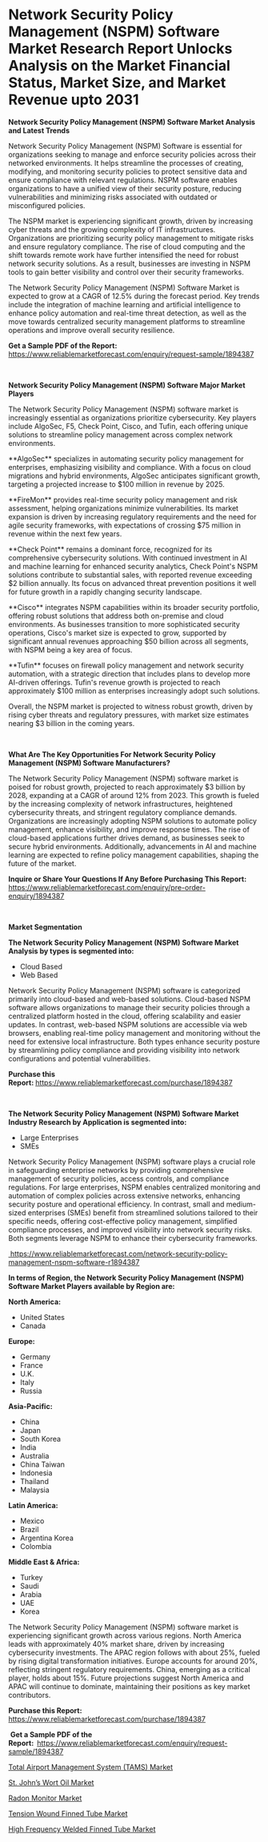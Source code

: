 <p><h1>Network Security Policy Management (NSPM) Software Market Research Report Unlocks Analysis on the Market Financial Status, Market Size, and Market Revenue upto 2031</h1></p><p><strong>Network Security Policy Management (NSPM) Software Market Analysis and Latest Trends</strong></p>
<p><p>Network Security Policy Management (NSPM) Software is essential for organizations seeking to manage and enforce security policies across their networked environments. It helps streamline the processes of creating, modifying, and monitoring security policies to protect sensitive data and ensure compliance with relevant regulations. NSPM software enables organizations to have a unified view of their security posture, reducing vulnerabilities and minimizing risks associated with outdated or misconfigured policies.</p><p>The NSPM market is experiencing significant growth, driven by increasing cyber threats and the growing complexity of IT infrastructures. Organizations are prioritizing security policy management to mitigate risks and ensure regulatory compliance. The rise of cloud computing and the shift towards remote work have further intensified the need for robust network security solutions. As a result, businesses are investing in NSPM tools to gain better visibility and control over their security frameworks.</p><p>The Network Security Policy Management (NSPM) Software Market is expected to grow at a CAGR of 12.5% during the forecast period. Key trends include the integration of machine learning and artificial intelligence to enhance policy automation and real-time threat detection, as well as the move towards centralized security management platforms to streamline operations and improve overall security resilience.</p></p>
<p><strong>Get a Sample PDF of the Report:&nbsp;</strong> <a href="https://www.reliablemarketforecast.com/enquiry/request-sample/1894387?utm_campaign=1108&utm_medium=2&utm_source=Github&utm_content=ia&utm_term=24102024&utm_id=network-security-policy-management-nspm-software">https://www.reliablemarketforecast.com/enquiry/request-sample/1894387</a></p>
<p>&nbsp;</p>
<p><strong>Network Security Policy Management (NSPM) Software Major Market Players</strong></p>
<p><p>The Network Security Policy Management (NSPM) software market is increasingly essential as organizations prioritize cybersecurity. Key players include AlgoSec, F5, Check Point, Cisco, and Tufin, each offering unique solutions to streamline policy management across complex network environments.</p><p>**AlgoSec** specializes in automating security policy management for enterprises, emphasizing visibility and compliance. With a focus on cloud migrations and hybrid environments, AlgoSec anticipates significant growth, targeting a projected increase to $100 million in revenue by 2025.</p><p>**FireMon** provides real-time security policy management and risk assessment, helping organizations minimize vulnerabilities. Its market expansion is driven by increasing regulatory requirements and the need for agile security frameworks, with expectations of crossing $75 million in revenue within the next few years.</p><p>**Check Point** remains a dominant force, recognized for its comprehensive cybersecurity solutions. With continued investment in AI and machine learning for enhanced security analytics, Check Point's NSPM solutions contribute to substantial sales, with reported revenue exceeding $2 billion annually. Its focus on advanced threat prevention positions it well for future growth in a rapidly changing security landscape.</p><p>**Cisco** integrates NSPM capabilities within its broader security portfolio, offering robust solutions that address both on-premise and cloud environments. As businesses transition to more sophisticated security operations, Cisco's market size is expected to grow, supported by significant annual revenues approaching $50 billion across all segments, with NSPM being a key area of focus.</p><p>**Tufin** focuses on firewall policy management and network security automation, with a strategic direction that includes plans to develop more AI-driven offerings. Tufin's revenue growth is projected to reach approximately $100 million as enterprises increasingly adopt such solutions.</p><p>Overall, the NSPM market is projected to witness robust growth, driven by rising cyber threats and regulatory pressures, with market size estimates nearing $3 billion in the coming years.</p></p>
<p>&nbsp;</p>
<p><strong>What Are The Key Opportunities For Network Security Policy Management (NSPM) Software Manufacturers?</strong></p>
<p><p>The Network Security Policy Management (NSPM) software market is poised for robust growth, projected to reach approximately $3 billion by 2028, expanding at a CAGR of around 12% from 2023. This growth is fueled by the increasing complexity of network infrastructures, heightened cybersecurity threats, and stringent regulatory compliance demands. Organizations are increasingly adopting NSPM solutions to automate policy management, enhance visibility, and improve response times. The rise of cloud-based applications further drives demand, as businesses seek to secure hybrid environments. Additionally, advancements in AI and machine learning are expected to refine policy management capabilities, shaping the future of the market.</p></p>
<p><strong>Inquire or Share Your Questions If Any Before Purchasing This Report:</strong> <a href="https://www.reliablemarketforecast.com/enquiry/pre-order-enquiry/1894387?utm_campaign=1108&utm_medium=2&utm_source=Github&utm_content=ia&utm_term=24102024&utm_id=network-security-policy-management-nspm-software">https://www.reliablemarketforecast.com/enquiry/pre-order-enquiry/1894387</a></p>
<p>&nbsp;</p>
<p><strong>Market Segmentation</strong></p>
<p><strong>The Network Security Policy Management (NSPM) Software Market Analysis by types is segmented into:</strong></p>
<p><ul><li>Cloud Based</li><li>Web Based</li></ul></p>
<p><p>Network Security Policy Management (NSPM) software is categorized primarily into cloud-based and web-based solutions. Cloud-based NSPM software allows organizations to manage their security policies through a centralized platform hosted in the cloud, offering scalability and easier updates. In contrast, web-based NSPM solutions are accessible via web browsers, enabling real-time policy management and monitoring without the need for extensive local infrastructure. Both types enhance security posture by streamlining policy compliance and providing visibility into network configurations and potential vulnerabilities.</p></p>
<p><strong>Purchase this Report:&nbsp;</strong><a href="https://www.reliablemarketforecast.com/purchase/1894387?utm_campaign=1108&utm_medium=2&utm_source=Github&utm_content=ia&utm_term=24102024&utm_id=network-security-policy-management-nspm-software">https://www.reliablemarketforecast.com/purchase/1894387</a></p>
<p>&nbsp;</p>
<p><strong>The Network Security Policy Management (NSPM) Software Market Industry Research by Application is segmented into:</strong></p>
<p><ul><li>Large Enterprises</li><li>SMEs</li></ul></p>
<p><p>Network Security Policy Management (NSPM) software plays a crucial role in safeguarding enterprise networks by providing comprehensive management of security policies, access controls, and compliance regulations. For large enterprises, NSPM enables centralized monitoring and automation of complex policies across extensive networks, enhancing security posture and operational efficiency. In contrast, small and medium-sized enterprises (SMEs) benefit from streamlined solutions tailored to their specific needs, offering cost-effective policy management, simplified compliance processes, and improved visibility into network security risks. Both segments leverage NSPM to enhance their cybersecurity frameworks.</p></p>
<p><a href="https://www.reliablemarketforecast.com/network-security-policy-management-nspm-software-r1894387?utm_campaign=1108&utm_medium=2&utm_source=Github&utm_content=ia&utm_term=24102024&utm_id=network-security-policy-management-nspm-software">&nbsp;https://www.reliablemarketforecast.com/network-security-policy-management-nspm-software-r1894387</a></p>
<p><strong>In terms of Region, the Network Security Policy Management (NSPM) Software Market Players available by Region are:</strong></p>
<p>
    <p> <strong> North America: </strong>
        <ul>
            <li>United States</li>
            <li>Canada</li>
        </ul>
        </p> 
    <p> <strong> Europe: </strong>
        <ul>
            <li>Germany</li>
            <li>France</li>
            <li>U.K.</li>
            <li>Italy</li>
            <li>Russia</li>
        </ul>
        </p> 
    <p> <strong> Asia-Pacific: </strong>
        <ul>
            <li>China</li>
            <li>Japan</li>
            <li>South Korea</li>
            <li>India</li>
            <li>Australia</li>
            <li>China Taiwan</li>
            <li>Indonesia</li>
            <li>Thailand</li>
            <li>Malaysia</li>
        </ul>
        </p> 
    <p> <strong> Latin America: </strong>
        <ul>
            <li>Mexico</li>
            <li>Brazil</li>
            <li>Argentina Korea</li>
            <li>Colombia</li>
        </ul>
        </p> 
    <p> <strong> Middle East & Africa: </strong>
        <ul>
            <li>Turkey</li>
            <li>Saudi</li>
            <li>Arabia</li>
            <li>UAE</li>
            <li>Korea</li>
        </ul>
    </p>
    </p>
<p><p>The Network Security Policy Management (NSPM) software market is experiencing significant growth across various regions. North America leads with approximately 40% market share, driven by increasing cybersecurity investments. The APAC region follows with about 25%, fueled by rising digital transformation initiatives. Europe accounts for around 20%, reflecting stringent regulatory requirements. China, emerging as a critical player, holds about 15%. Future projections suggest North America and APAC will continue to dominate, maintaining their positions as key market contributors.</p></p>
<p><strong>Purchase this Report: </strong><a href="https://www.reliablemarketforecast.com/purchase/1894387?utm_campaign=1108&utm_medium=2&utm_source=Github&utm_content=ia&utm_term=24102024&utm_id=network-security-policy-management-nspm-software">https://www.reliablemarketforecast.com/purchase/1894387</a></p>
<p>&nbsp;<strong>Get a Sample PDF of the Report:&nbsp;&nbsp;</strong><a href="https://www.reliablemarketforecast.com/enquiry/request-sample/1894387?utm_campaign=1108&utm_medium=2&utm_source=Github&utm_content=ia&utm_term=24102024&utm_id=network-security-policy-management-nspm-software">https://www.reliablemarketforecast.com/enquiry/request-sample/1894387</a></p>
<p><strong></strong></p>
<p><p><a href="https://github.com/nekolalrclippo/Market-Research-Report-List-1/blob/main/total-airport-management-system-tams-market.md?utm_campaign=1108&utm_medium=2&utm_source=Github&utm_content=ia&utm_term=24102024&utm_id=network-security-policy-management-nspm-software">Total Airport Management System (TAMS) Market</a></p><p><a href="https://github.com/cecilebbruhter/Market-Research-Report-List-1/blob/main/st-johns-wort-oil-market.md?utm_campaign=1108&utm_medium=2&utm_source=Github&utm_content=ia&utm_term=24102024&utm_id=network-security-policy-management-nspm-software">St. John’s Wort Oil Market</a></p><p><a href="https://issuu.com/reportprime-2/docs/radon-monitor-market-size-2030.pptx_e2e5451b9dbef1?utm_campaign=1108&utm_medium=2&utm_source=Github&utm_content=ia&utm_term=24102024&utm_id=network-security-policy-management-nspm-software">Radon Monitor Market</a></p><p><a href="https://www.linkedin.com/pulse/tension-wound-finned-tube-market-drivers-challenges-forecast-gwowf?utm_campaign=1108&utm_medium=2&utm_source=Github&utm_content=ia&utm_term=24102024&utm_id=network-security-policy-management-nspm-software">Tension Wound Finned Tube Market</a></p><p><a href="https://www.linkedin.com/pulse/high-frequency-welded-finned-tube-market-refracting-trends-consumer-foxmf?utm_campaign=1108&utm_medium=2&utm_source=Github&utm_content=ia&utm_term=24102024&utm_id=network-security-policy-management-nspm-software">High Frequency Welded Finned Tube Market</a></p></p>